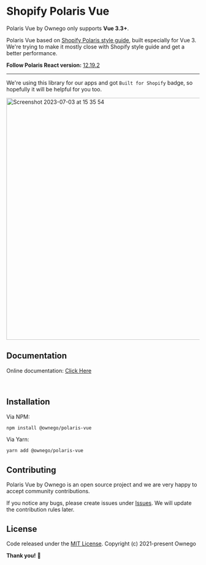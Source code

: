 # Shopify Polaris Vue

Polaris Vue by Ownego only supports **Vue 3.3+**.

Polaris Vue based on [Shopify Polaris style guide](https://polaris.shopify.com/), built especially for Vue 3.
We're trying to make it mostly close with Shopify style guide and get a better performance.

**Follow Polaris React version:** [12.19.2](https://github.com/Shopify/polaris/releases/tag/%40shopify%2Fpolaris%4012.19.2)

---

We're using this library for our apps and got `Built for Shopify` badge, so hopefully it will be helpful for you too.

<img width="631" alt="Screenshot 2023-07-03 at 15 35 54" src="https://github.com/ownego/polaris-vue/assets/5735071/90b10b70-0113-4633-93bf-678cfe1a92db">



<br/>

## Documentation

Online documentation: [Click Here](https://ownego.github.io/polaris-vue/)

<br/>

## Installation

Via NPM:

```bash
npm install @ownego/polaris-vue
```

Via Yarn:

```bash
yarn add @ownego/polaris-vue
```

## Contributing

Polaris Vue by Ownego is an open source project and we are very happy to accept community contributions.

If you notice any bugs, please create issues under [Issues](https://github.com/ownego/polaris-vue/issues).
We will update the contribution rules later.

## License

Code released under the  [MIT License](https://github.com/ownego/polaris-vue/LICENSE).
Copyright (c) 2021-present Ownego

**Thank you!** :tada:
